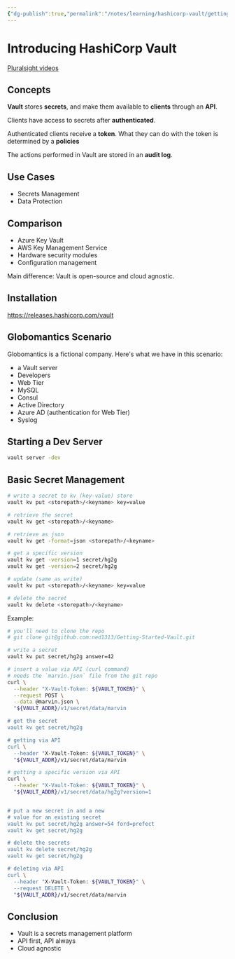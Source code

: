 ```yaml
---
{"dg-publish":true,"permalink":"/notes/learning/hashicorp-vault/getting-started-with-hashicorp-vault-pluralsight/02-introducing-hashicorp-vault/","dgHomeLink":true,"dgPassFrontmatter":false}
---
```


# Introducing HashiCorp Vault

[Pluralsight videos](https://app.pluralsight.com/course-player?clipId=83785bed-b9b2-4dd9-b614-c7aace76d623)

## Concepts

**Vault** stores **secrets**, and make them available to **clients** through an **API**.

Clients have access to secrets after **authenticated**.

Authenticated clients receive a **token**. What they can do with the token is determined by a **policies**

The actions performed in Vault are stored in an **audit log**.


## Use Cases

- Secrets Management
- Data Protection


## Comparison

- Azure Key Vault
- AWS Key Management Service
- Hardware security modules
- Configuration management

Main difference: Vault is open-source and cloud agnostic.


## Installation

<https://releases.hashicorp.com/vault>


## Globomantics Scenario

Globomantics is a fictional company. Here's what we have in this scenario:

- a Vault server
- Developers
- Web Tier
- MySQL
- Consul
- Active Directory
- Azure AD (authentication for Web Tier)
- Syslog

## Starting a Dev Server

```bash
vault server -dev
```

## Basic Secret Management

```bash
# write a secret to kv (key-value) store
vault kv put <storepath>/<keyname> key=value

# retrieve the secret
vault kv get <storepath>/<keyname>

# retrieve as json
vault kv get -format=json <storepath>/<keyname>

# get a specific version
vault kv get -version=1 secret/hg2g
vault kv get -version=2 secret/hg2g

# update (same as write)
vault kv put <storepath>/<keyname> key=value

# delete the secret
vault kv delete <storepath>/<keyname>
```

Example:
```bash
# you'll need to clone the repo
# git clone git@github.com:ned1313/Getting-Started-Vault.git

# write a secret
vault kv put secret/hg2g answer=42

# insert a value via API (curl command)
# needs the `marvin.json` file from the git repo
curl \
  --header "X-Vault-Token: ${VAULT_TOKEN}" \
  --request POST \
  --data @marvin.json \
  "${VAULT_ADDR}/v1/secret/data/marvin

# get the secret
vault kv get secret/hg2g

# getting via API
curl \
  --header "X-Vault-Token: ${VAULT_TOKEN}" \
  "${VAULT_ADDR}/v1/secret/data/marvin

# getting a specific version via API
curl \
  --header "X-Vault-Token: ${VAULT_TOKEN}" \
  "${VAULT_ADDR}/v1/secret/data/hg2g?version=1


# put a new secret in and a new
# value for an existing secret
vault kv put secret/hg2g answer=54 ford=prefect
vault kv get secret/hg2g

# delete the secrets
vault kv delete secret/hg2g
vault kv get secret/hg2g

# deleting via API
curl \
  --header "X-Vault-Token: ${VAULT_TOKEN}" \
  --request DELETE \
  "${VAULT_ADDR}/v1/secret/data/marvin
```


## Conclusion

- Vault is a secrets management platform
- API first, API always
- Cloud agnostic

